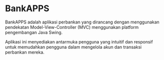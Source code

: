 
# BankAPPS

BankAPPS adalah aplikasi perbankan yang dirancang dengan menggunakan pendekatan Model-View-Controller (MVC) menggunakan platform pengembangan Java Swing. 

Aplikasi ini menyediakan antarmuka pengguna yang intuitif dan responsif untuk memudahkan pengguna dalam mengelola akun dan transaksi perbankan mereka.
